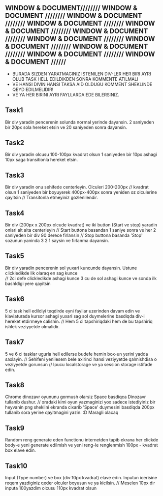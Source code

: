 ## WINDOW & DOCUMENT//////// WINDOW & DOCUMENT //////// WINDOW & DOCUMENT //////// WINDOW & DOCUMENT //////// WINDOW & DOCUMENT //////// WINDOW & DOCUMENT //////// WINDOW & DOCUMENT //////// WINDOW & DOCUMENT //////// WINDOW & DOCUMENT //////// WINDOW & DOCUMENT //////// WINDOW & DOCUMENT //////

- BURADA SIZDEN YARATMAGINIZ ISTENILEN DIV-LER HER BIRI AYRI OLUB TASK HELL EDILDIKDEN SONRA KOMMENTE ATILMALI
- VE HANSI DIVIN HANSI TAKSA AID OLDUGU KOMMENT SHEKLINDE QEYD EDILMELIDIR!
- VE YA HER BIRINI AYRI FAYLLARDA EDE BILERSINIZ.


## Task1 
Bir div yaradin pencerenin solunda normal yerinde dayansin. 2 saniyeden bir 20px sola hereket etsin ve 20 saniyeden sonra dayansin.


## Task2  
Bir div yaradin olcusu 100-100px kvadrat olsun 1 saniyeden bir 10px ashagi 10px saga transitionla hereket etsin.


## Task3  
Bir div yaradin onu sehifede centerleyin. Olculeri 200-200px
//  kvadrat olsun 1 saniyeden bir boyuyerek 400px-400px sonra yeniden oz olculerine qayitsin
// Transitonla etmeyiniz gozlenilendir.


## Task4 
Bir div (200px x 200px olcude kvadrat)  ve iki button (Start ve stop) yaradin onlari alt alta centerleyin
// Start buttona basandan 1 saniye sonra ve her 2 saniyeden bir div 90 derece firlansin
// Stop buttona basanda 'Stop' sozunun yaninda 3 2 1 saysin ve firlanma dayansin.


## Task5  
Bir div yaradin pencerenin sol yuxari kuncunde dayansin. Ustune clickledikde Ilk olaraq en sag kunce  
// 2ci defe clickledikde ashagi kunce 3 cu de  sol ashagi kunce ve sonda ilk bashldigi yere qayitsin


## Task6  
5 ci task hell edildiyi teqdirde eyni fayllar uzerinden davam edin ve klaviaturada kursor ashagi yuxari sag sol duymelerine basdiqda div-i hereket etdirmeye calishin. 
// Hem 5 ci tapshiriqdaki hem de bu tapshiriq ishlek veziyyetde olmalidir.


## Task7  
5 ve 6 ci tasklar ugurla hell edilerse budefe hemin box-un yerini yadda saxlayin. 
// Sehifeni yenilesem bele axirinci hansi veziyyetde qalmishdisa o veziyyetde gorunsun
// Ipucu localstorage ve ya session storage istifade edin. 


## Task8  
Chrome dinozavr oyununu gormush olarsiz Space basdiqca Dinozavr tullanib dushur. 
// oradaki kimi oyun yazmaginizi yox sadece istediyiniz bir heyvanin png sheklini ekranda cixarib 'Space' duymesini basdiqda 200px tullanib sora yerine qayitmagini yazin. :D Maragli olacaq

## Task9  
Random reng generate eden functionu internetden tapib ekrana her clickde body-e yeni generate edilmish ve yeni reng-le renglenmish 100px - kvadrat box elave edin. 


## Task10  
Input (Type number) ve box (div 10px kvadrat) elave edin. Inputun icerisine reqem yazdiginiz qeder olculer boyusun ve ya kicilsin.
// Meselen 10px dir inputa 100yazdim olcusu 110px kvadrat olsun 
